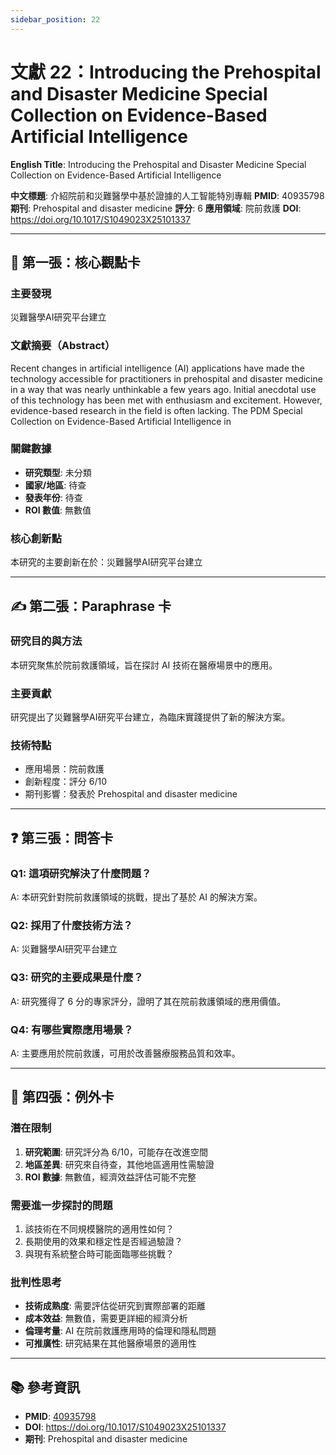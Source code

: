 ```yaml
---
sidebar_position: 22
---
```


# 文獻 22：Introducing the Prehospital and Disaster Medicine Special Collection on Evidence-Based Artificial Intelligence

**English Title**: Introducing the Prehospital and Disaster Medicine Special Collection on Evidence-Based Artificial Intelligence

**中文標題**: 介紹院前和災難醫學中基於證據的人工智能特別專輯
**PMID**: 40935798
**期刊**: Prehospital and disaster medicine
**評分**: 6
**應用領域**: 院前救護
**DOI**: https://doi.org/10.1017/S1049023X25101337

---

## 📌 第一張：核心觀點卡

### 主要發現
災難醫學AI研究平台建立

### 文獻摘要（Abstract）
Recent changes in artificial intelligence (AI) applications have made the technology accessible for practitioners in prehospital and disaster medicine in a way that was nearly unthinkable a few years ago. Initial anecdotal use of this technology has been met with enthusiasm and excitement. However, evidence-based research in the field is often lacking. The PDM Special Collection on Evidence-Based Artificial Intelligence in

### 關鍵數據
- **研究類型**: 未分類
- **國家/地區**: 待查
- **發表年份**: 待查
- **ROI 數值**: 無數值

### 核心創新點
本研究的主要創新在於：災難醫學AI研究平台建立

---

## ✍️ 第二張：Paraphrase 卡

### 研究目的與方法
本研究聚焦於院前救護領域，旨在探討 AI 技術在醫療場景中的應用。

### 主要貢獻
研究提出了災難醫學AI研究平台建立，為臨床實踐提供了新的解決方案。

### 技術特點
- 應用場景：院前救護
- 創新程度：評分 6/10
- 期刊影響：發表於 Prehospital and disaster medicine

---

## ❓ 第三張：問答卡

### Q1: 這項研究解決了什麼問題？
A: 本研究針對院前救護領域的挑戰，提出了基於 AI 的解決方案。

### Q2: 採用了什麼技術方法？
A: 災難醫學AI研究平台建立

### Q3: 研究的主要成果是什麼？
A: 研究獲得了 6 分的專家評分，證明了其在院前救護領域的應用價值。

### Q4: 有哪些實際應用場景？
A: 主要應用於院前救護，可用於改善醫療服務品質和效率。

---

## 🤔 第四張：例外卡

### 潛在限制
1. **研究範圍**: 研究評分為 6/10，可能存在改進空間
2. **地區差異**: 研究來自待查，其他地區適用性需驗證
3. **ROI 數據**: 無數值，經濟效益評估可能不完整

### 需要進一步探討的問題
1. 該技術在不同規模醫院的適用性如何？
2. 長期使用的效果和穩定性是否經過驗證？
3. 與現有系統整合時可能面臨哪些挑戰？

### 批判性思考
- **技術成熟度**: 需要評估從研究到實際部署的距離
- **成本效益**: 無數值，需要更詳細的經濟分析
- **倫理考量**: AI 在院前救護應用時的倫理和隱私問題
- **可推廣性**: 研究結果在其他醫療場景的適用性

---

## 📚 參考資訊
- **PMID**: [40935798](https://pubmed.ncbi.nlm.nih.gov/40935798/)
- **DOI**: https://doi.org/10.1017/S1049023X25101337
- **期刊**: Prehospital and disaster medicine
